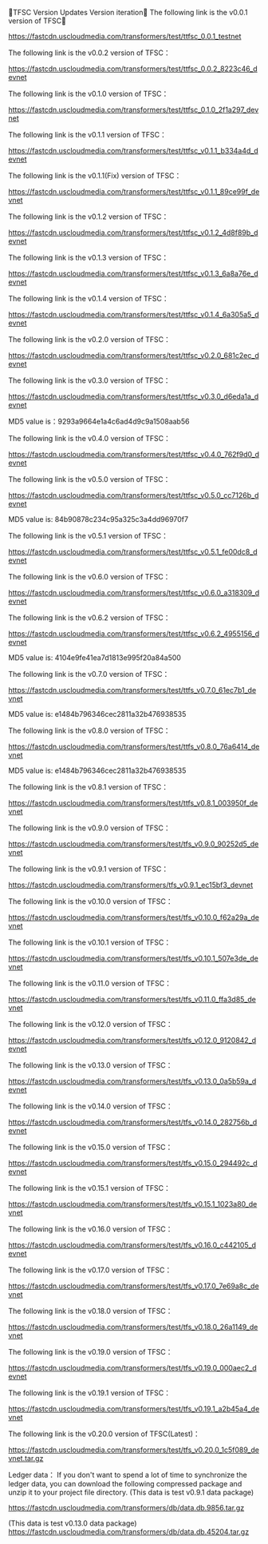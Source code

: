 TFSC Version Updates
Version iteration：
The following link is the v0.0.1 version of TFSC：

  https://fastcdn.uscloudmedia.com/transformers/test/ttfsc_0.0.1_testnet

The following link is the v0.0.2 version of TFSC：

  https://fastcdn.uscloudmedia.com/transformers/test/ttfsc_0.0.2_8223c46_devnet

The following link is the v0.1.0 version of TFSC：

  https://fastcdn.uscloudmedia.com/transformers/test/ttfsc_0.1.0_2f1a297_devnet

The following link is the v0.1.1 version of TFSC：

  https://fastcdn.uscloudmedia.com/transformers/test/ttfsc_v0.1.1_b334a4d_devnet

The following link is the v0.1.1(Fix) version of TFSC：

  https://fastcdn.uscloudmedia.com/transformers/test/ttfsc_v0.1.1_89ce99f_devnet

The following link is the v0.1.2 version of TFSC： 

https://fastcdn.uscloudmedia.com/transformers/test/ttfsc_v0.1.2_4d8f89b_devnet

The following link is the v0.1.3 version of TFSC：

https://fastcdn.uscloudmedia.com/transformers/test/ttfsc_v0.1.3_6a8a76e_devnet

The following link is the v0.1.4 version of TFSC：

https://fastcdn.uscloudmedia.com/transformers/test/ttfsc_v0.1.4_6a305a5_devnet

The following link is the v0.2.0 version of TFSC：

https://fastcdn.uscloudmedia.com/transformers/test/ttfsc_v0.2.0_681c2ec_devnet

The following link is the v0.3.0 version of TFSC：

https://fastcdn.uscloudmedia.com/transformers/test/ttfsc_v0.3.0_d6eda1a_devnet

MD5 value is：9293a9664e1a4c6ad4d9c9a1508aab56

The following link is the v0.4.0 version of TFSC：

https://fastcdn.uscloudmedia.com/transformers/test/ttfsc_v0.4.0_762f9d0_devnet

The following link is the v0.5.0 version of TFSC：

https://fastcdn.uscloudmedia.com/transformers/test/ttfsc_v0.5.0_cc7126b_devnet

MD5 value is: 84b90878c234c95a325c3a4dd96970f7

The following link is the v0.5.1 version of TFSC：

https://fastcdn.uscloudmedia.com/transformers/test/ttfsc_v0.5.1_fe00dc8_devnet

The following link is the v0.6.0 version of TFSC：

https://fastcdn.uscloudmedia.com/transformers/test/ttfsc_v0.6.0_a318309_devnet

The following link is the v0.6.2 version of TFSC：

https://fastcdn.uscloudmedia.com/transformers/test/ttfsc_v0.6.2_4955156_devnet

MD5 value is: 4104e9fe41ea7d1813e995f20a84a500

The following link is the v0.7.0 version of TFSC：

https://fastcdn.uscloudmedia.com/transformers/test/ttfs_v0.7.0_61ec7b1_devnet

MD5 value is: e1484b796346cec2811a32b476938535

The following link is the v0.8.0 version of TFSC：

https://fastcdn.uscloudmedia.com/transformers/test/ttfs_v0.8.0_76a6414_devnet

MD5 value is: e1484b796346cec2811a32b476938535

The following link is the v0.8.1 version of TFSC：

  https://fastcdn.uscloudmedia.com/transformers/test/ttfs_v0.8.1_003950f_devnet

The following link is the v0.9.0 version of TFSC：

  https://fastcdn.uscloudmedia.com/transformers/test/tfs_v0.9.0_90252d5_devnet

The following link is the v0.9.1 version of TFSC：

  https://fastcdn.uscloudmedia.com/transformers/tfs_v0.9.1_ec15bf3_devnet

The following link is the v0.10.0 version of TFSC：

  https://fastcdn.uscloudmedia.com/transformers/test/tfs_v0.10.0_f62a29a_devnet

The following link is the v0.10.1 version of TFSC：
    
  https://fastcdn.uscloudmedia.com/transformers/test/tfs_v0.10.1_507e3de_devnet

The following link is the v0.11.0 version of TFSC：

https://fastcdn.uscloudmedia.com/transformers/test/tfs_v0.11.0_ffa3d85_devnet

The following link is the v0.12.0 version of TFSC：

https://fastcdn.uscloudmedia.com/transformers/test/tfs_v0.12.0_9120842_devnet

The following link is the v0.13.0 version of TFSC：

https://fastcdn.uscloudmedia.com/transformers/test/tfs_v0.13.0_0a5b59a_devnet

The following link is the v0.14.0 version of TFSC：

https://fastcdn.uscloudmedia.com/transformers/test/tfs_v0.14.0_282756b_devnet

The following link is the v0.15.0 version of TFSC：

https://fastcdn.uscloudmedia.com/transformers/test/tfs_v0.15.0_294492c_devnet

The following link is the v0.15.1 version of TFSC：

https://fastcdn.uscloudmedia.com/transformers/test/tfs_v0.15.1_1023a80_devnet

The following link is the v0.16.0 version of TFSC：

https://fastcdn.uscloudmedia.com/transformers/test/tfs_v0.16.0_c442105_devnet

The following link is the v0.17.0 version of TFSC：

https://fastcdn.uscloudmedia.com/transformers/test/tfs_v0.17.0_7e69a8c_devnet

The following link is the v0.18.0 version of TFSC： 

https://fastcdn.uscloudmedia.com/transformers/test/tfs_v0.18.0_26a1149_devnet

The following link is the v0.19.0 version of TFSC：

https://fastcdn.uscloudmedia.com/transformers/test/tfs_v0.19.0_000aec2_devnet

The following link is the v0.19.1 version of TFSC：

https://fastcdn.uscloudmedia.com/transformers/test/tfs_v0.19.1_a2b45a4_devnet

The following link is the v0.20.0 version of TFSC(Latest)：

https://fastcdn.uscloudmedia.com/transformers/test/tfs_v0.20.0_1c5f089_devnet.tar.gz

Ledger data：
If you don't want to spend a lot of time to synchronize the ledger data, you can download the following compressed package and unzip it to your project file directory. (This data is test v0.9.1 data package)

https://fastcdn.uscloudmedia.com/transformers/db/data.db.9856.tar.gz

(This data is test v0.13.0 data package) https://fastcdn.uscloudmedia.com/transformers/db/data.db.45204.tar.gz
